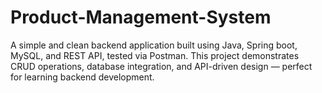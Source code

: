 # Product-Management-System
A simple and clean backend application built using Java, Spring boot,  MySQL, and REST API, tested via Postman. This project demonstrates CRUD operations, database integration, and API-driven design — perfect for learning backend development.
